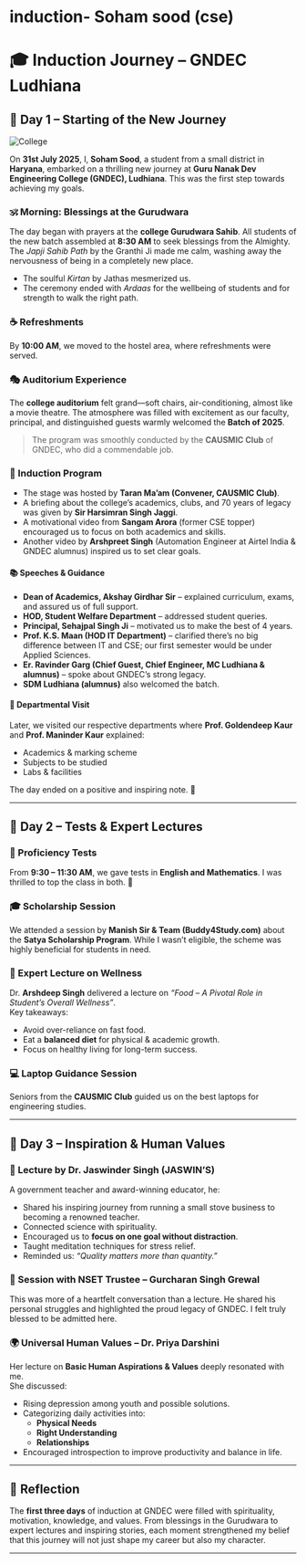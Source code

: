 # induction- Soham sood (cse)
# 🎓 Induction Journey – GNDEC Ludhiana  

## 📅 Day 1 – Starting of the New Journey  
![College](https://github.com/user-attachments/assets/2c8159a7-c92d-429b-ae07-d5a3a4e9348a)

On **31st July 2025**, I, **Soham Sood**, a student from a small district in **Haryana**, embarked on a thrilling new journey at **Guru Nanak Dev Engineering College (GNDEC), Ludhiana**. This was the first step towards achieving my goals.  

### 🕉️ Morning: Blessings at the Gurudwara  
The day began with prayers at the **college Gurudwara Sahib**. All students of the new batch assembled at **8:30 AM** to seek blessings from the Almighty. The *Japji Sahib Path* by the Granthi Ji made me calm, washing away the nervousness of being in a completely new place.  
- The soulful *Kirtan* by Jathas mesmerized us.  
- The ceremony ended with *Ardaas* for the wellbeing of students and for strength to walk the right path.  

### ☕ Refreshments  
By **10:00 AM**, we moved to the hostel area, where refreshments were served.  

### 🎭 Auditorium Experience  
The **college auditorium** felt grand—soft chairs, air-conditioning, almost like a movie theatre. The atmosphere was filled with excitement as our faculty, principal, and distinguished guests warmly welcomed the **Batch of 2025**.  

> The program was smoothly conducted by the **CAUSMIC Club** of GNDEC, who did a commendable job.  

### 🏫 Induction Program  
- The stage was hosted by **Taran Ma’am (Convener, CAUSMIC Club)**.  
- A briefing about the college’s academics, clubs, and 70 years of legacy was given by **Sir Harsimran Singh Jaggi**.  
- A motivational video from **Sangam Arora** (former CSE topper) encouraged us to focus on both academics and skills.  
- Another video by **Arshpreet Singh** (Automation Engineer at Airtel India & GNDEC alumnus) inspired us to set clear goals.  

#### 📚 Speeches & Guidance  
- **Dean of Academics, Akshay Girdhar Sir** – explained curriculum, exams, and assured us of full support.  
- **HOD, Student Welfare Department** – addressed student queries.  
- **Principal, Sehajpal Singh Ji** – motivated us to make the best of 4 years.  
- **Prof. K.S. Maan (HOD IT Department)** – clarified there’s no big difference between IT and CSE; our first semester would be under Applied Sciences.  
- **Er. Ravinder Garg (Chief Guest, Chief Engineer, MC Ludhiana & alumnus)** – spoke about GNDEC’s strong legacy.  
- **SDM Ludhiana (alumnus)** also welcomed the batch.  

#### 🏫 Departmental Visit  
Later, we visited our respective departments where **Prof. Goldendeep Kaur** and **Prof. Maninder Kaur** explained:  
- Academics & marking scheme  
- Subjects to be studied  
- Labs & facilities  

The day ended on a positive and inspiring note. 🌟  

---

## 📅 Day 2 – Tests & Expert Lectures  

### 📝 Proficiency Tests  
From **9:30 – 11:30 AM**, we gave tests in **English and Mathematics**. I was thrilled to top the class in both. 🎉  

### 🎓 Scholarship Session  
We attended a session by **Manish Sir & Team (Buddy4Study.com)** about the **Satya Scholarship Program**. While I wasn’t eligible, the scheme was highly beneficial for students in need.  

### 🥗 Expert Lecture on Wellness  
Dr. **Arshdeep Singh** delivered a lecture on *“Food – A Pivotal Role in Student’s Overall Wellness”*.  
Key takeaways:  
- Avoid over-reliance on fast food.  
- Eat a **balanced diet** for physical & academic growth.  
- Focus on healthy living for long-term success.  

### 💻 Laptop Guidance Session  
Seniors from the **CAUSMIC Club** guided us on the best laptops for engineering studies.  

---

## 📅 Day 3 – Inspiration & Human Values  

### 📘 Lecture by Dr. Jaswinder Singh (JASWIN’S)  
A government teacher and award-winning educator, he:  
- Shared his inspiring journey from running a small stove business to becoming a renowned teacher.  
- Connected science with spirituality.  
- Encouraged us to **focus on one goal without distraction**.  
- Taught meditation techniques for stress relief.  
- Reminded us: *“Quality matters more than quantity.”*  

### 🙌 Session with NSET Trustee – Gurcharan Singh Grewal  
This was more of a heartfelt conversation than a lecture. He shared his personal struggles and highlighted the proud legacy of GNDEC. I felt truly blessed to be admitted here.  

### 🌍 Universal Human Values – Dr. Priya Darshini  
Her lecture on **Basic Human Aspirations & Values** deeply resonated with me.  
She discussed:  
- Rising depression among youth and possible solutions.  
- Categorizing daily activities into:  
  - **Physical Needs**  
  - **Right Understanding**  
  - **Relationships**  
- Encouraged introspection to improve productivity and balance in life.  

---

## 🌟 Reflection  
The **first three days** of induction at GNDEC were filled with spirituality, motivation, knowledge, and values. From blessings in the Gurudwara to expert lectures and inspiring stories, each moment strengthened my belief that this journey will not just shape my career but also my character.  

---
